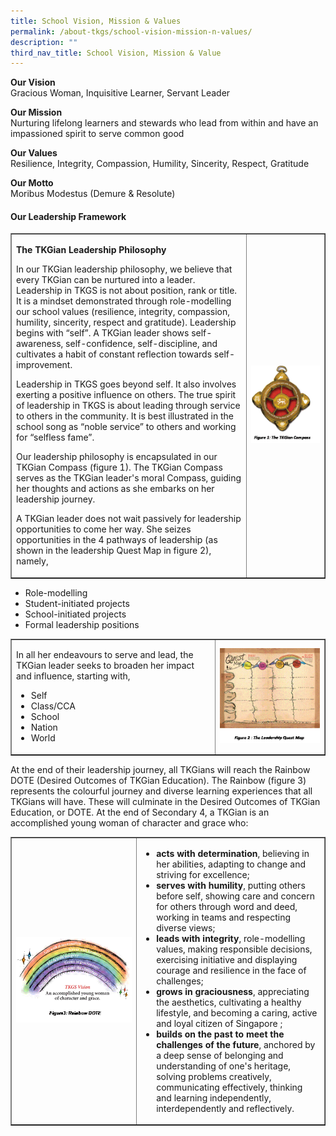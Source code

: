 ```yaml
---
title: School Vision, Mission & Values
permalink: /about-tkgs/school-vision-mission-n-values/
description: ""
third_nav_title: School Vision, Mission & Value
---
```


<p><strong>Our Vision<br /></strong>Gracious Woman, Inquisitive Learner, Servant Leader</p>
<p><strong>Our Mission<br /></strong>Nurturing lifelong learners and stewards who lead from within and have an impassioned spirit to serve common good</p>
<p><strong>Our Values<br /></strong>Resilience, Integrity, Compassion, Humility, Sincerity, Respect, Gratitude</p>
<p><strong>Our Motto<br /></strong>Moribus Modestus (Demure &amp; Resolute)</p>
<h4><strong>Our Leadership Framework</strong></h4>
<table style="border-collapse: collapse; width: 100%;" border="1">
<tbody>
<tr>
<td style="width: 75%;">
<p><strong>The TKGian Leadership Philosophy</strong></p>
<p>In our TKGian leadership philosophy, we believe that every TKGian can be nurtured into a leader. Leadership in TKGS is not about position, rank or title. It is a mindset demonstrated through role-modelling our school values (resilience, integrity, compassion, humility, sincerity, respect and gratitude). Leadership begins with &ldquo;self&rdquo;. A TKGian leader shows self-awareness, self-confidence, self-discipline, and cultivates a habit of constant reflection towards self-improvement.</p>
<p>Leadership in TKGS goes beyond self. It also involves exerting a positive influence on others. The true spirit of leadership in TKGS is about leading through service to others in the community. It is best illustrated in the school song as &ldquo;noble service&rdquo; to others and working for &ldquo;selfless fame&rdquo;.</p>
<p>Our leadership philosophy is encapsulated in our TKGian Compass (figure 1). The TKGian Compass serves as the TKGian leader's moral Compass, guiding her thoughts and actions as she embarks on her leadership journey.</p>
<p>A TKGian leader does not wait passively for leadership opportunities to come her way. She seizes opportunities in the 4 pathways of leadership (as shown in the leadership Quest Map in figure 2), namely,</p>
</td>
<td style="width: 25%;"><img src="/images/v1.gif"></td>
</tr>
</tbody>
</table>
<ul>
<li>Role-modelling</li>
<li>Student-initiated projects</li>
<li>School-initiated projects</li>
<li>Formal leadership positions</li>
</ul>
<table style="border-collapse: collapse; width: 100%;" border="1">
<tbody>
<tr>
<td style="width: 65%;">
<p>In all her endeavours to serve and lead, the TKGian leader seeks to broaden her impact and influence, starting with,</p>
<ul>
<li>Self</li>
<li>Class/CCA</li>
<li>School</li>
<li>Nation</li>
<li>World</li>
</ul>
</td>
<td style="width: 35%;"><img src="/images/v2.gif"></td>
</tr>
</tbody>
</table>
<p>At the end of their leadership journey, all TKGians will reach the Rainbow DOTE (Desired Outcomes of TKGian Education). The Rainbow (figure 3) represents the colourful journey and diverse learning experiences that all TKGians will have. These will culminate in the Desired Outcomes of TKGian Education, or DOTE. At the end of Secondary 4, a TKGian is an accomplished young woman of character and grace who:</p>
<table style="border-collapse: collapse; width: 100%;" border="1">
<tbody>
<tr>
<td style="width: 40%;"><img src="/images/v3.gif"></td>
<td style="width: 60%;">
<ul>
<li><strong>acts with determination</strong>, believing in her abilities, adapting to change and striving for excellence;</li>
<li><strong>serves with humility</strong>, putting others before self, showing care and concern for others through word and deed, working in teams and respecting diverse views;</li>
<li><strong>leads with integrity</strong>, role-modelling values, making responsible decisions, exercising initiative and displaying courage and resilience in the face of challenges;</li>
<li><strong>grows in graciousness</strong>,<strong>&nbsp;</strong>appreciating the aesthetics, cultivating a healthy lifestyle, and becoming a caring, active and loyal citizen of Singapore ;</li>
<li><strong>builds on the past to meet the challenges of the future</strong>, anchored by a deep sense of belonging and understanding of one's heritage, solving problems creatively, communicating effectively, thinking and learning independently, interdependently and reflectively.</li>
</ul>
</td>
</tr>
</tbody>
</table>